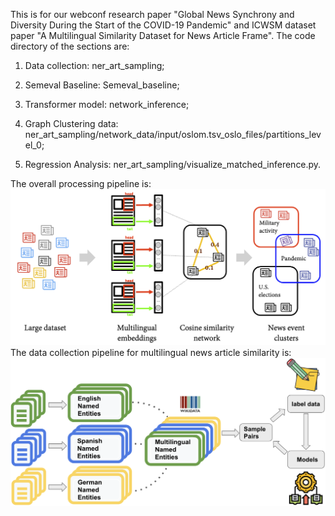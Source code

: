 This is for our webconf research paper "Global News Synchrony and Diversity During the Start of the COVID-19 Pandemic" and ICWSM dataset paper "A Multilingual Similarity Dataset for News Article Frame". The code directory of the sections are: 

1. Data collection: ner_art_sampling;

2. Semeval Baseline: Semeval_baseline;

2. Transformer model: network_inference; 

3. Graph Clustering data: ner_art_sampling/network_data/input/oslom.tsv_oslo_files/partitions_level_0;

4. Regression Analysis: ner_art_sampling/visualize_matched_inference.py.

The overall processing pipeline is:
![image](https://github.com/social-info-lab/global_news_synchrony/blob/main/img/pipeline.png)
The data collection pipeline for multilingual news article similarity is:
![image](https://github.com/social-info-lab/global_news_synchrony/blob/main/img/data_collection_pipeline.png)

